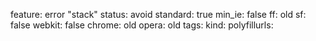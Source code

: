 feature: error "stack"
status: avoid
standard: true
min_ie: false
ff: old
sf: false
webkit: false
chrome: old
opera: old
tags:
kind:
polyfillurls:

